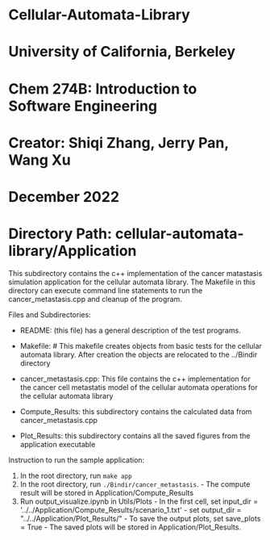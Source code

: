 # Cellular-Automata-Library
# University of California, Berkeley
# Chem 274B: Introduction to Software Engineering
# Creator: Shiqi Zhang, Jerry Pan, Wang Xu
# December 2022
# Directory Path: cellular-automata-library/Application

 This subdirectory contains the c++ implementation of the
 cancer matastasis simulation application for the
 cellular automata library. The Makefile in this directory 
 can execute command line statements to run the cancer_metastasis.cpp 
 and cleanup of the program.

 Files and Subdirectories:
  - README: (this file) has a general description of the test programs.

  - Makefile: # This makefile creates objects from basic tests for the 
    cellular automata library. After creation the objects are relocated 
    to the ../Bindir directory

  - cancer_metastasis.cpp: This file contains the c++ implementation for the
    cancer cell metastatis model of the cellular automata operations for the 
    cellular automata library

  - Compute_Results: this subdirectory contains the calculated data from
    cancer_metastasis.cpp

  - Plot_Results: this subdirectory contains all the saved figures from the
    application executable

Instruction to run the sample application:
  1. In the root directory, run `make app`
  2. In the root directory, run `./Bindir/cancer_metastasis`. 
    - The compute result will be stored in Application/Compute_Results
  3. Run output_visualize.ipynb in Utils/Plots 
    - In the first cell, set input_dir = '../../Application/Compute_Results/scenario_1.txt'
    - set output_dir = "../../Application/Plot_Results/"
    - To save the output plots, set save_plots = True
    - The saved plots will be stored in Application/Plot_Results.
